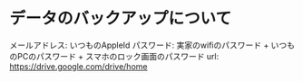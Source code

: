 # データのバックアップについて
メールアドレス: いつものAppleId
パスワード: 実家のwifiのパスワード + いつものPCのパスワード + スマホのロック画面のパスワード
url: https://drive.google.com/drive/home
